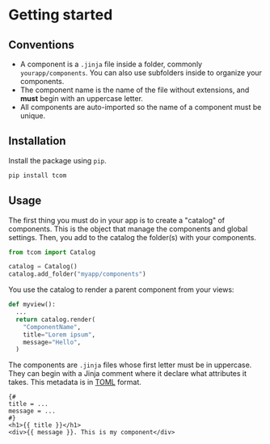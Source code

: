 # Getting started

## Conventions

- A component is a `.jinja` file inside a folder, commonly `yourapp/components`. You can also use subfolders inside to organize your components.
- The component name is the name of the file without extensions, and **must** begin with an uppercase letter.
- All components are auto-imported so the name of a component must be unique.

## Installation

Install the package using `pip`.

```bash
pip install tcom
```

## Usage

The first thing you must do in your app is to create a "catalog" of components. This is the object that manage the components and global settings. Then, you add to the catalog the folder(s) with your components.

```python
from tcom import Catalog

catalog = Catalog()
catalog.add_folder("myapp/components")
```

You use the catalog to render a parent component from your views:

```python
def myview():
  ...
  return catalog.render(
    "ComponentName",
    title="Lorem ipsum",
    message="Hello",
  )

```

The components are `.jinja` files whose first letter must be in uppercase. They can begin with a Jinja comment where it declare what attributes it takes. This metadata is in [TOML](https://toml.io/) format.

```html+jinja
{#
title = ...
message = ...
#}
<h1>{{ title }}</h1>
<div>{{ message }}. This is my component</div>
```
